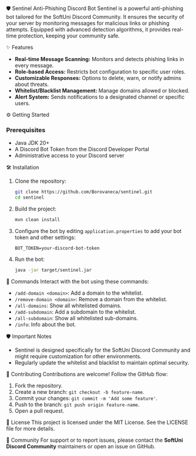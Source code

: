 
🛡️ Sentinel Anti-Phishing Discord Bot
Sentinel is a powerful anti-phishing bot tailored for the SoftUni Discord Community. It ensures the security of your server by monitoring messages for malicious links or phishing attempts. Equipped with advanced detection algorithms, it provides real-time protection, keeping your community safe.

✨ Features
- **Real-time Message Scanning:** Monitors and detects phishing links in every message.
- **Role-based Access:** Restricts bot configuration to specific user roles.
- **Customizable Responses:** Options to delete, warn, or notify admins about threats.
- **Whitelist/Blacklist Management:** Manage domains allowed or blocked.
- **Alert System:** Sends notifications to a designated channel or specific users.

⚙️ Getting Started
### Prerequisites
- Java JDK 20+
- A Discord Bot Token from the Discord Developer Portal
- Administrative access to your Discord server

🛠️ Installation
1. Clone the repository:
   ```bash
   git clone https://github.com/Borovaneca/sentinel.git
   cd sentinel
   ```

2. Build the project:
   ```bash
   mvn clean install
   ```

3. Configure the bot by editing `application.properties` to add your bot token and other settings:
   ```properties
   BOT_TOKEN=your-discord-bot-token
   ```

4. Run the bot:
   ```bash
   java -jar target/sentinel.jar
   ```

🔧 Commands
Interact with the bot using these commands:
- `/add-domain <domain>`: Add a domain to the whitelist.
- `/remove-domain <domain>`: Remove a domain from the whitelist.
- `/all-domains`: Show all whitelisted domains.
- `/add-subdomain`: Add a subdomain to the whitelist.
- `/all-subdomain`: Show all whitelisted sub-domains.
- `/info`: Info about the bot.

🛡️ Important Notes
- Sentinel is designed specifically for the SoftUni Discord Community and might require customization for other environments.
- Regularly update the whitelist and blacklist to maintain optimal security.

🤝 Contributing
Contributions are welcome! Follow the GitHub flow:
1. Fork the repository.
2. Create a new branch: `git checkout -b feature-name`.
3. Commit your changes: `git commit -m 'Add some feature'`.
4. Push to the branch: `git push origin feature-name`.
5. Open a pull request.

📜 License
This project is licensed under the MIT License. See the LICENSE file for more details.

💬 Community
For support or to report issues, please contact the **SoftUni Discord Community** maintainers or open an issue on GitHub.
